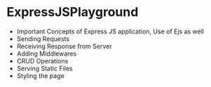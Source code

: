 # ExpressJSPlayground
- Important Concepts of Express JS application, Use of Ejs as well
- Sending Requests
- Receiving Response from Server
- Adding Middlewares
- CRUD Operations
- Serving Static Files
- Styling the page
